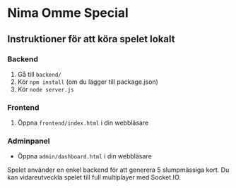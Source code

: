 # Nima Omme Special

## Instruktioner för att köra spelet lokalt

### Backend
1. Gå till `backend/`
2. Kör `npm install` (om du lägger till package.json)
3. Kör `node server.js`

### Frontend
1. Öppna `frontend/index.html` i din webbläsare

### Adminpanel
- Öppna `admin/dashboard.html` i din webbläsare

Spelet använder en enkel backend för att generera 5 slumpmässiga kort. Du kan vidareutveckla spelet till full multiplayer med Socket.IO.
